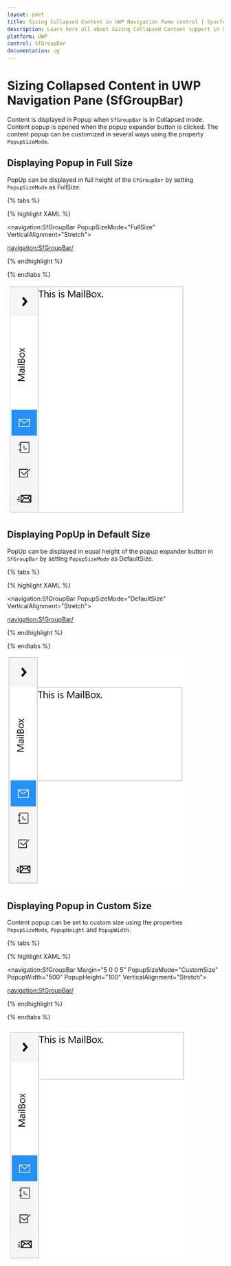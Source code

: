 ```yaml
---
layout: post
title: Sizing Collapsed Content in UWP Navigation Pane control | Syncfusion
description: Learn here all about Sizing Collapsed Content support in Syncfusion UWP Navigation Pane (SfGroupBar) control and more.
platform: UWP
control: SfGroupBar
documentation: ug
--- 
```


# Sizing Collapsed Content in UWP Navigation Pane (SfGroupBar)

Content is displayed in Popup when `SfGroupBar` is in Collapsed mode. Content popup is opened when the popup expander button is clicked. The content popup can be customized in several ways using the property `PopupSizeMode`.

## Displaying Popup in Full Size

PopUp can be displayed in full height of the `SfGroupBar` by setting `PopupSizeMode` as FullSize.

{% tabs %}

{% highlight XAML %}

<navigation:SfGroupBar PopupSizeMode="FullSize" VerticalAlignment="Stretch">

<navigation:SfGroupBar/>

{% endhighlight %}

{% endtabs %}

![Sizing-Collapsed-Content-img1](Sizing-Collapsed-Content-images/Sizing-Collapsed-Content-img1.jpeg)


## Displaying PopUp in Default Size

PopUp can be displayed in equal height of the popup expander button in `SfGroupBar` by setting `PopupSizeMode` as DefaultSize.

{% tabs %}

{% highlight XAML %}

<navigation:SfGroupBar PopupSizeMode="DefaultSize" VerticalAlignment="Stretch">

<navigation:SfGroupBar/>

{% endhighlight %}

{% endtabs %}

![Sizing-Collapsed-Content-img2](Sizing-Collapsed-Content-images/Sizing-Collapsed-Content-img2.jpeg)


## Displaying Popup in Custom Size 

Content popup can be set to custom size using the properties `PopupSizeMode`, `PopupHeight` and `PopupWidth`.

{% tabs %}

{% highlight XAML %}

<navigation:SfGroupBar Margin="5 0 0 5" PopupSizeMode="CustomSize"
                       PopupWidth="500" PopupHeight="100"
					   VerticalAlignment="Stretch">

<navigation:SfGroupBar/>

{% endhighlight %}

{% endtabs %}

![Sizing-Collapsed-Content-img3](Sizing-Collapsed-Content-images/Sizing-Collapsed-Content-img3.jpg)


